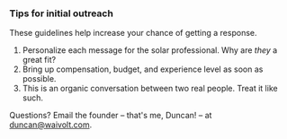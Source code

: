 ### Tips for initial outreach

These guidelines help increase your chance of getting a response.

1. Personalize each message for the solar professional. Why are _they_ a great fit?
1. Bring up compensation, budget, and experience level as soon as possible.
1. This is an organic conversation between two real people. Treat it like such.

Questions? Email the founder – that's me, Duncan! – at [duncan@waivolt.com](mailto:duncan@waivolt.com).
